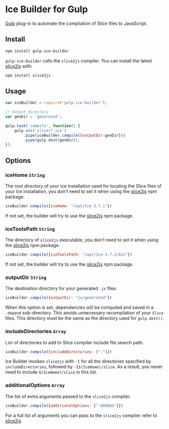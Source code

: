 # Ice Builder for Gulp
[Gulp](https://github.com/gulpjs/gulp) plug-in to automate the compilation of Slice files to JavaScript.

## Install
```bash
npm install gulp-ice-builder
```

`gulp-ice-builder` calls the `slice2js` compiler. You can install the latest [slice2js](https://github.com/zeroc-ice/npm-slice2js) with:

```bash
npm install slice2js
```

## Usage
```js
var iceBuilder = require('gulp-ice-builder');

// Output directory
var genDir = 'generated';

gulp.task('compile', function() {
    gulp.src('slice/*.ice')
        .pipe(iceBuilder.compile({outputDir:genDir}))
        .pipe(gulp.dest(genDir));
});
```

## Options

### iceHome `String`

The root directory of your Ice installation used for locating the Slice files of your Ice installation, you don't need
to set it when using the [slice2js](https://github.com/zeroc-ice/npm-slice2js) npm package.

```js
iceBuilder.compile({iceHome: "/opt/Ice-3.7.1"})
```

If not set, the builder will try to use the [slice2js](https://github.com/zeroc-ice/npm-slice2js) npm package.

### iceToolsPath `String`

The directory of `slice2js` executable, you don't need
to set it when using the [slice2js](https://github.com/zeroc-ice/npm-slice2js) npm package.

```js
iceBuilder.compile({iceToolsPath: "/opt/Ice-3.7.1/bin"})
```

If not set, the builder will try to use the [slice2js](https://github.com/zeroc-ice/npm-slice2js) npm package.

### outputDir `String`

The destination directory for your generated `.js` files.

```js
iceBuilder.compile({outputDir: "js/generated"})
```
When this option is set, dependencies will be computed and saved in a `.depend` sub-directory. This avoids unnecessary
recompilation of your `Slice` files. This directory must be the same as the directory used for `gulp.dest()`.

### includeDirectories `Array`

List of directories to add to Slice compiler include file search path.

```js
iceBuilder.compile({includeDirectories: ["."]})
```

Ice Builder invokes `slice2js` with `-I` for all the directories specified by `includeDirectories`, followed by
`-I$(IceHome)/slice`. As a result, you never need to include `$(IceHome)/slice` in this list.

### additionalOptions `Array`

The list of extra arguments passed to the `slice2js` compiler.

```js
iceBuilder.compile({additionalOptions: ["-DDEBUG"]})
```

For a full list of arguments you can pass to the `slice2js` compiler refer to [slice2js](https://github.com/zeroc-ice/npm-slice2js).
